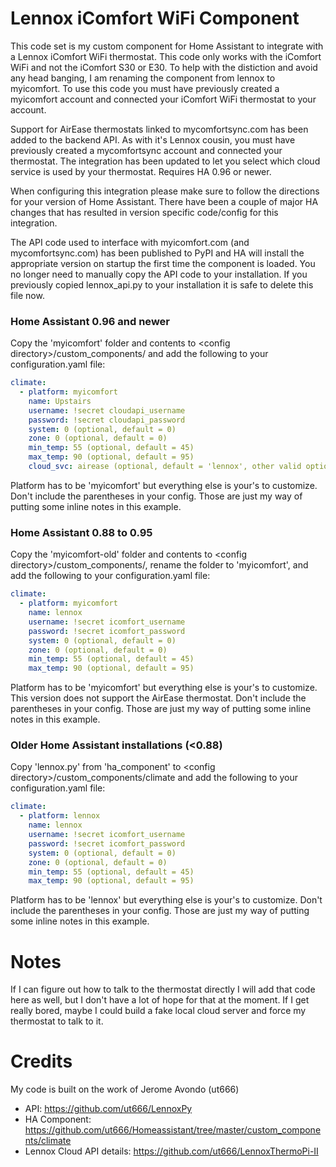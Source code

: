 # Lennox iComfort WiFi Component
This code set is my custom component for Home Assistant to integrate with a Lennox iComfort WiFi thermostat. This code only works with the iComfort WiFi and not the iComfort S30 or E30.  To help with the distiction and avoid any head banging, I am renaming the component from lennox to myicomfort. To use this code you must have previously created a myicomfort account and connected your iComfort WiFi thermostat to your account. 

Support for AirEase thermostats linked to mycomfortsync.com has been added to the backend API. As with it's Lennox cousin, you must have previously created a mycomfortsync account and connected your thermostat. The integration has been updated to let you select which cloud service is used by your thermostat. Requires HA 0.96 or newer.

When configuring this integration please make sure to follow the directions for your version of Home Assistant.  There have been a couple of major HA changes that has resulted in version specific code/config for this integration.

The API code used to interface with myicomfort.com (and mycomfortsync.com) has been published to PyPI and HA will install the appropriate version on startup the first time the component is loaded.  You no longer need to manually copy the API code to your installation.  If you previously copied lennox_api.py to your installation it is safe to delete this file now.

### Home Assistant 0.96 and newer
Copy the 'myicomfort' folder and contents to &lt;config directory&gt;/custom_components/ and add the following to your configuration.yaml file:
```yaml
climate:
  - platform: myicomfort
    name: Upstairs
    username: !secret cloudapi_username
    password: !secret cloudapi_password
    system: 0 (optional, default = 0)
    zone: 0 (optional, default = 0)
    min_temp: 55 (optional, default = 45)
    max_temp: 90 (optional, default = 95)
    cloud_svc: airease (optional, default = 'lennox', other valid option is 'airease')
```
Platform has to be 'myicomfort' but everything else is your's to customize. Don't include the parentheses in your config.  Those are just my way of putting some inline notes in this example.

### Home Assistant 0.88 to 0.95
Copy the 'myicomfort-old' folder and contents to &lt;config directory&gt;/custom_components/, rename the folder to 'myicomfort', and add the following to your configuration.yaml file:
```yaml
climate:
  - platform: myicomfort
    name: lennox
    username: !secret icomfort_username
    password: !secret icomfort_password
    system: 0 (optional, default = 0)
    zone: 0 (optional, default = 0)
    min_temp: 55 (optional, default = 45)
    max_temp: 90 (optional, default = 95)
```
Platform has to be 'myicomfort' but everything else is your's to customize. This version does not support the AirEase thermostat. Don't include the parentheses in your config.  Those are just my way of putting some inline notes in this example.

### Older Home Assistant installations (<0.88)
Copy 'lennox.py' from 'ha_component' to &lt;config directory&gt;/custom_components/climate and add the following to your configuration.yaml file:
```yaml
climate:
  - platform: lennox
    name: lennox
    username: !secret icomfort_username
    password: !secret icomfort_password
    system: 0 (optional, default = 0)
    zone: 0 (optional, default = 0)
    min_temp: 55 (optional, default = 45)
    max_temp: 90 (optional, default = 95)
```
Platform has to be 'lennox' but everything else is your's to customize. Don't include the parentheses in your config.  Those are just my way of putting some inline notes in this example.


# Notes
If I can figure out how to talk to the thermostat directly I will add that code here as well, but I don't have a lot of hope for that at the moment.  If I get really bored, maybe I could build a fake local cloud server and force my thermostat to talk to it.


# Credits
My code is built on the work of Jerome Avondo (ut666)
* API: https://github.com/ut666/LennoxPy
* HA Component: https://github.com/ut666/Homeassistant/tree/master/custom_components/climate
* Lennox Cloud API details: https://github.com/ut666/LennoxThermoPi-II
